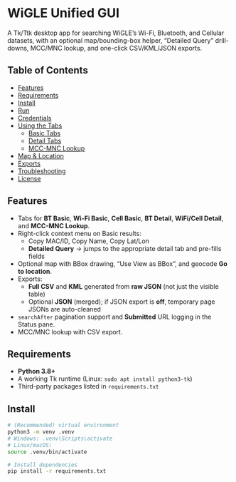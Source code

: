 # WiGLE Unified GUI

A Tk/Ttk desktop app for searching WiGLE’s Wi-Fi, Bluetooth, and Cellular datasets, with an optional map/bounding-box helper, “Detailed Query” drill-downs, MCC/MNC lookup, and one-click CSV/KML/JSON exports.

## Table of Contents
- [Features](#features)
- [Requirements](#requirements)
- [Install](#install)
- [Run](#run)
- [Credentials](#credentials)
- [Using the Tabs](#using-the-tabs)
  - [Basic Tabs](#basic-tabs-wi-fi--bluetooth--cell)
  - [Detail Tabs](#detail-tabs)
  - [MCC-MNC Lookup](#mcc-mnc-lookup)
- [Map & Location](#map--location)
- [Exports](#exports)
- [Troubleshooting](#troubleshooting)
- [License](#license)

## Features
- Tabs for **BT Basic**, **Wi-Fi Basic**, **Cell Basic**, **BT Detail**, **WiFi/Cell Detail**, and **MCC-MNC Lookup**.
- Right-click context menu on Basic results:
  - Copy MAC/ID, Copy Name, Copy Lat/Lon
  - **Detailed Query** → jumps to the appropriate detail tab and pre-fills fields
- Optional map with BBox drawing, “Use View as BBox”, and geocode **Go to location**.
- Exports:
  - **Full CSV** and **KML** generated from **raw JSON** (not just the visible table)
  - Optional **JSON** (merged); if JSON export is **off**, temporary page JSONs are auto-cleaned
- `searchAfter` pagination support and **Submitted** URL logging in the Status pane.
- MCC/MNC lookup with CSV export.

## Requirements
- **Python 3.8+**
- A working Tk runtime (Linux: `sudo apt install python3-tk`)
- Third-party packages listed in `requirements.txt`

## Install
```bash
# (Recommended) virtual environment
python3 -m venv .venv
# Windows: .venv\Scripts\activate
# Linux/macOS:
source .venv/bin/activate

# Install dependencies
pip install -r requirements.txt
